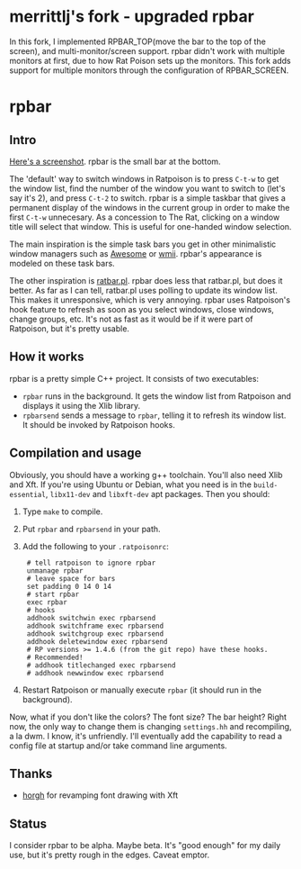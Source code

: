 merrittlj's fork - upgraded rpbar
======

In this fork, I implemented RPBAR_TOP(move the bar to the top of the screen), and multi-monitor/screen support. rpbar didn't work with multiple monitors at first, due to how Rat Poison sets up the monitors. This fork adds support for multiple monitors through the configuration of RPBAR_SCREEN.

rpbar
======

Intro
-----

[Here's a screenshot](http://dimatura.net/shot3.png).
rpbar is the small bar at the bottom. 

The 'default' way to switch windows in Ratpoison is to press `C-t-w` to get the
window list, find the number of the window you want to switch to (let's say
it's 2), and press `C-t-2` to switch. rpbar is a simple taskbar that gives a
permanent display of the windows in the current group in order to make the
first `C-t-w` unnecesary. As a concession to The Rat, clicking on a window title
will select that window. This is useful for one-handed window selection.

The main inspiration is the simple task bars you get in other minimalistic
window managers such as [Awesome](http://awesome.naquadah.org) or
[wmii](http://wmii.suckless.org). rpbar's appearance is modeled on these task
bars.

The other inspiration is [ratbar.pl](http://xenotrout.com/prog/ratbar/).
rpbar does less that ratbar.pl, but does it better. As far as I can tell,
ratbar.pl uses polling to update its window list. This makes it unresponsive,
which is very annoying. rpbar uses Ratpoison's hook feature to refresh as
soon as you select windows, close windows, change groups, etc. It's not
as fast as it would be if it were part of Ratpoison, but it's pretty usable.

How it works
-------------
rpbar is a pretty simple C++ project. It consists of two executables:

- `rpbar` runs in the background. It gets the window list from Ratpoison and displays
  it using the Xlib library.
- `rpbarsend` sends a message to `rpbar`, telling it to refresh its window
  list. It should be invoked by Ratpoison hooks.

Compilation and usage
---------------------

Obviously, you should have a working g++ toolchain. You'll also need Xlib and
Xft. If you're using Ubuntu or Debian, what you need is in the
`build-essential`, `libx11-dev` and `libxft-dev` apt packages.
Then you should:

1. Type `make` to compile.
1. Put `rpbar` and `rpbarsend` in your path.
1. Add the following to your `.ratpoisonrc`:

        # tell ratpoison to ignore rpbar
        unmanage rpbar
        # leave space for bars
        set padding 0 14 0 14
        # start rpbar 
        exec rpbar
        # hooks
        addhook switchwin exec rpbarsend
        addhook switchframe exec rpbarsend
        addhook switchgroup exec rpbarsend
        addhook deletewindow exec rpbarsend
        # RP versions >= 1.4.6 (from the git repo) have these hooks.
        # Recommended!
        # addhook titlechanged exec rpbarsend
        # addhook newwindow exec rpbarsend

1. Restart Ratpoison or manually execute `rpbar` (it should run in the background).

Now, what if you don't like the colors? The font size? The bar height?  Right
now, the only way to change them is changing `settings.hh` and recompiling, a
la dwm. I know, it's unfriendly. I'll eventually add the capability to read a
config file at startup and/or take command line arguments.



Thanks
---------

- [horgh](https://github.com/horgh) for revamping font drawing with Xft



Status
----------

I consider rpbar to be alpha. Maybe beta.  It's "good enough" for my daily
use, but it's pretty rough in the edges. Caveat emptor.
